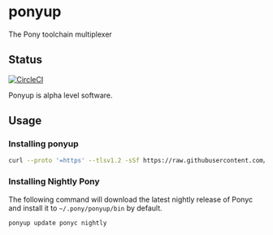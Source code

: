 # ponyup

The Pony toolchain multiplexer

## Status

[![CircleCI](https://circleci.com/gh/ponylang/ponyup/tree/master.svg?style=svg)](https://circleci.com/gh/ponylang/ponyup/tree/master)

Ponyup is alpha level software.

## Usage

### Installing ponyup

```bash
curl --proto '=https' --tlsv1.2 -sSf https://raw.githubusercontent.com/ponylang/ponyup/master/ponyup-init.sh | sh
```

### Installing Nightly Pony

The following command will download the latest nightly release of Ponyc and install it to `~/.pony/ponyup/bin` by default.

```bash
ponyup update ponyc nightly
```

